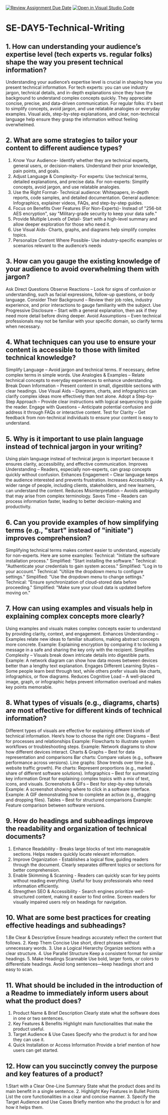 [![Review Assignment Due Date](https://classroom.github.com/assets/deadline-readme-button-22041afd0340ce965d47ae6ef1cefeee28c7c493a6346c4f15d667ab976d596c.svg)](https://classroom.github.com/a/zsAR-pyY)
[![Open in Visual Studio Code](https://classroom.github.com/assets/open-in-vscode-2e0aaae1b6195c2367325f4f02e2d04e9abb55f0b24a779b69b11b9e10269abc.svg)](https://classroom.github.com/online_ide?assignment_repo_id=18460754&assignment_repo_type=AssignmentRepo)
# SE-DAY5-Technical-Writing
## 1. How can understanding your audience’s expertise level (tech experts vs. regular folks) shape the way you present technical information?
Understanding your audience’s expertise level is crucial in shaping how you present technical information.
For tech experts: you can use industry jargon, technical details, and in-depth explanations since they have the background to understand complex concepts quickly. They appreciate concise, precise, and data-driven communication.
For regular folks: it's best to simplify concepts, avoid jargon, and use relatable analogies or everyday examples. Visual aids, step-by-step explanations, and clear, non-technical language help ensure they grasp the information without feeling overwhelmed.

## 2. What are some strategies to tailor your content to different audience types?
1. Know Your Audience- Identify whether they are technical experts, general users, or decision-makers.
Understand their prior knowledge, pain points, and goals.
2. Adjust Language & Complexity- For experts: Use technical terms, detailed explanations, and precise data.
For non-experts: Simplify concepts, avoid jargon, and use relatable analogies.
3. Use the Right Format- Technical audience: Whitepapers, in-depth reports, code samples, and detailed documentation.
General audience: Infographics, explainer videos, FAQs, and step-by-step guides.
4. Focus on Benefits Over Features (For Non-Experts)- Instead of "256-bit AES encryption", say "Military-grade security to keep your data safe."
5. Provide Multiple Levels of Detail- Start with a high-level summary and allow deeper exploration for those who need it.
6. Use Visual Aids- Charts, graphs, and diagrams help simplify complex topics.
7. Personalize Content Where Possible- Use industry-specific examples or scenarios relevant to the audience’s needs
   
## 3. How can you gauge the existing knowledge of your audience to avoid overwhelming them with jargon?
Ask Direct Questions 
Observe Reactions – Look for signs of confusion or understanding, such as facial expressions, follow-up questions, or body language.
Consider Their Background – Review their job roles, industry experience, and prior interactions to gauge familiarity with the subject.
Use Progressive Disclosure – Start with a general explanation, then ask if they need more detail before diving deeper.
Avoid Assumptions – Even technical professionals may not be familiar with your specific domain, so clarify terms when necessary.

## 4. What techniques can you use to ensure your content is accessible to those with limited technical knowledge?
Simplify Language – Avoid jargon and technical terms. If necessary, define complex terms in simple words.
Use Analogies & Examples – Relate technical concepts to everyday experiences to enhance understanding.
Break Down Information – Present content in small, digestible sections with clear headings.
Use Visual Aids – Diagrams, charts, and infographics can clarify complex ideas more effectively than text alone.
Adopt a Step-by-Step Approach – Provide clear instructions with logical sequencing to guide the reader.
Engage with Questions – Anticipate potential confusion and address it through FAQs or interactive content.
Test for Clarity – Get feedback from non-technical individuals to ensure your content is easy to understand.

## 5. Why is it important to use plain language instead of technical jargon in your writing?
Using plain language instead of technical jargon is important because it ensures clarity, accessibility, and effective communication.
Improves Understanding – Readers, especially non-experts, can grasp concepts quickly without confusion.
Enhances Engagement – Clear language keeps the audience interested and prevents frustration.
Increases Accessibility – A wider range of people, including clients, stakeholders, and new learners, can understand the content.
Reduces Misinterpretation – Avoids ambiguity that may arise from complex terminology.
Saves Time – Readers can process information faster, leading to better decision-making and productivity.

## 6. Can you provide examples of how simplifying terms (e.g., "start" instead of "initiate") improves comprehension?
Simplifying technical terms makes content easier to understand, especially for non-experts. Here are some examples:
Technical: "Initiate the software installation process."
Simplified: "Start installing the software."
Technical: "Authenticate your credentials to gain system access."
Simplified: "Log in to your account."
Technical: "Utilize the dropdown menu to configure settings."
Simplified: "Use the dropdown menu to change settings."
Technical: "Ensure synchronization of cloud-stored data before proceeding."
Simplified: "Make sure your cloud data is updated before moving on."

## 7. How can using examples and visuals help in explaining complex concepts more clearly?
Using examples and visuals makes complex concepts easier to understand by providing clarity, context, and engagement.
Enhances Understanding – Examples relate new ideas to familiar situations, making abstract concepts more concrete.
Example: Explaining encryption by comparing it to locking a message in a safe and sharing the key only with the recipient.
Simplifies Complexity – Visuals break down intricate details into digestible parts.
Example: A network diagram can show how data moves between devices better than a lengthy text explanation.
Engages Different Learning Styles – Some people learn best through text, while others prefer visuals like charts, infographics, or flow diagrams.
Reduces Cognitive Load – A well-placed image, graph, or infographic helps prevent information overload and makes key points memorable.

## 8. What types of visuals (e.g., diagrams, charts) are most effective for different kinds of technical information?
Different types of visuals are effective for explaining different kinds of technical information. Here’s how to choose the right one:
Diagrams – Best for processes and relationships
Example: Flowcharts to illustrate system workflows or troubleshooting steps.
Example: Network diagrams to show how different devices interact.
Charts & Graphs – Best for data representation and comparisons
Bar charts: Compare values (e.g., software performance across versions).
Line graphs: Show trends over time (e.g., website traffic growth).
Pie charts: Represent proportions (e.g., market share of different software solutions).
Infographics – Best for summarizing key information
Great for explaining complex topics with a mix of text, icons, and visuals.
Screenshots & GIFs – Best for step-by-step tutorials
Example: A screenshot showing where to click in a software interface.
Example: A GIF demonstrating how to complete an action (e.g., dragging and dropping files).
Tables – Best for structured comparisons
Example: Feature comparison between software versions.

## 9. How do headings and subheadings improve the readability and organization of technical documents?
1. Enhance Readability - Breaks large blocks of text into manageable sections.
Helps readers quickly locate relevant information.
2. Improve Organization - Establishes a logical flow, guiding readers through the document.
Clearly separates different topics or sections for better comprehension.
3. Enable Skimming & Scanning - Readers can quickly scan for key points without reading everything.
Useful for busy professionals who need information efficiently.
4. Strengthen SEO & Accessibility - Search engines prioritize well-structured content, making it easier to find online.
Screen readers for visually impaired users rely on headings for navigation.

## 10. What are some best practices for creating effective headings and subheadings?
1.Be Clear & Descriptive
Ensure headings accurately reflect the content that follows.
2. Keep Them Concise
Use short, direct phrases without unnecessary words.
3. Use a Logical Hierarchy
Organize sections with a clear structure.
4. Use Parallel Structure
Keep a consistent format for similar headings.
5. Make Headings Scannable
Use bold, larger fonts, or colors to differentiate headings.
Avoid long sentences—keep headings short and easy to scan.

## 11. What should be included in the introduction of a Readme to immediately inform users about what the product does?
1. Product Name & Brief Description
Clearly state what the software does in one or two sentences.
2. Key Features & Benefits
Highlight main functionalities that make the product useful.
3. Target Audience & Use Cases
Specify who the product is for and how they can use it.
4. Quick Installation or Access Information
Provide a brief mention of how users can get started.

## 12. How can you succinctly convey the purpose and key features of a product?
1.Start with a Clear One-Line Summary
State what the product does and its main benefit in a single sentence.
2. Highlight Key Features in Bullet Points
List the core functionalities in a clear and concise manner.
3. Specify the Target Audience and Use Cases
Briefly mention who the product is for and how it helps them.

